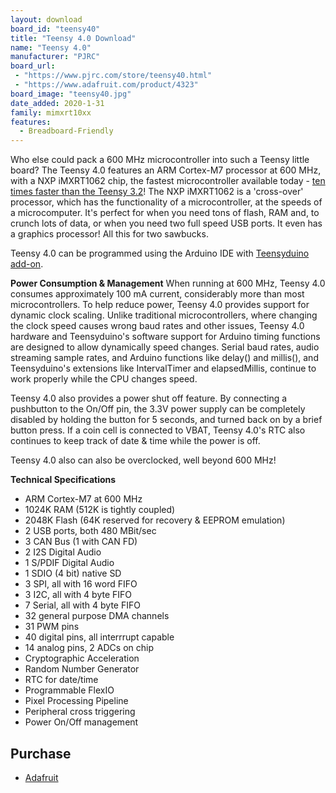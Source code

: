 ```yaml
---
layout: download
board_id: "teensy40"
title: "Teensy 4.0 Download"
name: "Teensy 4.0"
manufacturer: "PJRC"
board_url:
 - "https://www.pjrc.com/store/teensy40.html"
 - "https://www.adafruit.com/product/4323"
board_image: "teensy40.jpg"
date_added: 2020-1-31
family: mimxrt10xx
features:
  - Breadboard-Friendly
---
```

Who else could pack a 600 MHz microcontroller into such a Teensy little board? The Teensy 4.0 features an ARM Cortex-M7 processor at 600 MHz, with a NXP iMXRT1062 chip, the fastest microcontroller available today - [ten times faster than the Teensy 3.2](https://github.com/PaulStoffregen/CoreMark)! The NXP iMXRT1062 is a 'cross-over' processor, which has the functionality of a microcontroller, at the speeds of a microcomputer. It's perfect for when you need tons of flash, RAM and, to crunch lots of data, or when you need two full speed USB ports. It even has a graphics processor! All this for two sawbucks.

Teensy 4.0 can be programmed using the Arduino IDE with [Teensyduino add-on](https://www.pjrc.com/teensy/td_download.html).

**Power Consumption & Management**
When running at 600 MHz, Teensy 4.0 consumes approximately 100 mA current, considerably more than most microcontrollers. To help reduce power, Teensy 4.0 provides support for dynamic clock scaling. Unlike traditional microcontrollers, where changing the clock speed causes wrong baud rates and other issues, Teensy 4.0 hardware and Teensyduino's software support for Arduino timing functions are designed to allow dynamically speed changes. Serial baud rates, audio streaming sample rates, and Arduino functions like delay() and millis(), and Teensyduino's extensions like IntervalTimer and elapsedMillis, continue to work properly while the CPU changes speed.

Teensy 4.0 also provides a power shut off feature. By connecting a pushbutton to the On/Off pin, the 3.3V power supply can be completely disabled by holding the button for 5 seconds, and turned back on by a brief button press. If a coin cell is connected to VBAT, Teensy 4.0's RTC also continues to keep track of date & time while the power is off.

Teensy 4.0 also can also be overclocked, well beyond 600 MHz!

**Technical Specifications**
 - ARM Cortex-M7 at 600 MHz
 - 1024K RAM (512K is tightly coupled)
 - 2048K Flash (64K reserved for recovery & EEPROM emulation)
 - 2 USB ports, both 480 MBit/sec
 - 3 CAN Bus (1 with CAN FD)
 - 2 I2S Digital Audio
 - 1 S/PDIF Digital Audio
 - 1 SDIO (4 bit) native SD
 - 3 SPI, all with 16 word FIFO
 - 3 I2C, all with 4 byte FIFO
 - 7 Serial, all with 4 byte FIFO
 - 32 general purpose DMA channels
 - 31 PWM pins
 - 40 digital pins, all interrrupt capable
 - 14 analog pins, 2 ADCs on chip
 - Cryptographic Acceleration
 - Random Number Generator
 - RTC for date/time
 - Programmable FlexIO
 - Pixel Processing Pipeline
 - Peripheral cross triggering
 - Power On/Off management

## Purchase
* [Adafruit](https://www.adafruit.com/product/4323)

